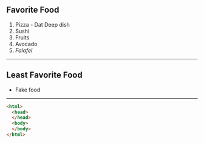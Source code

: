 ## Favorite Food
  1. Pizza
    - Dat Deep dish
  2. Sushi
  3. Fruits
  4. Avocado
  5. *Falafel*

---

## Least Favorite Food
  - Fake food

---

```html
<html>
  <head>
  </head>
  <body>
  </body>
</html>
```
